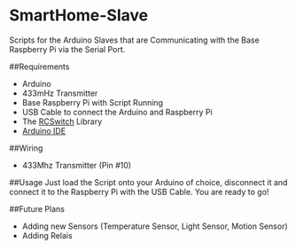 # SmartHome-Slave
Scripts for the Arduino Slaves that are Communicating with the Base Raspberry Pi via the Serial Port.

##Requirements
- Arduino
- 433mHz Transmitter
- Base Raspberry Pi with Script Running
- USB Cable to connect the Arduino and Raspberry Pi
- The [RCSwitch](https://github.com/sui77/rc-switch) Library
- [Arduino IDE](https://www.arduino.cc/en/Main/Software)

##Wiring
- 433Mhz Transmitter (Pin \#10) 

##Usage
Just load the Script onto your Arduino of choice, disconnect it and connect it to the Raspberry Pi with the USB Cable. You are ready to go!

##Future Plans
- Adding new Sensors (Temperature Sensor, Light Sensor, Motion Sensor)
- Adding Relais
